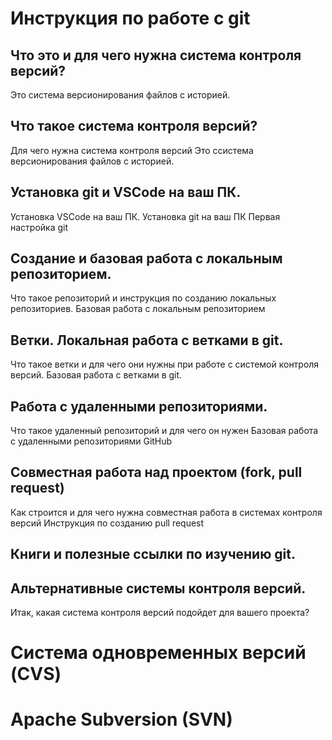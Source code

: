 # Инструкция по работе с git
## Что это и для чего нужна система контроля версий?
Это система версионирования файлов с историей.

## Что такое система контроля версий?
Для чего нужна система контроля версий
Это ссистема версионирования файлов с историей.

## Установка git и VSCode на ваш ПК.
Установка VSCode на ваш ПК.
Установка git на ваш ПК
Первая настройка git
## Создание и базовая работа с локальным репозиторием.
Что такое репозиторий и инструкция по созданию локальных репозиториев.
Базовая работа с локальным репозиторием
## Ветки. Локальная работа с ветками в git.
Что такое ветки и для чего они нужны при работе с системой контроля версий.
Базовая работа с ветками в git.
## Работа с удаленными репозиториями.
Что такое удаленный репозиторий и для чего он нужен
Базовая работа с удаленными репозиториями GitHub
## Совместная работа над проектом (fork, pull request)
Как строится и для чего нужна совместная работа в системах контроля версий
Инструкция по созданию pull request
## Книги и полезные ссылки по изучению git.
## Альтернативные системы контроля версий.
Итак, какая система контроля версий подойдет для вашего проекта?
# Система одновременных версий (CVS)
# Apache Subversion (SVN) 